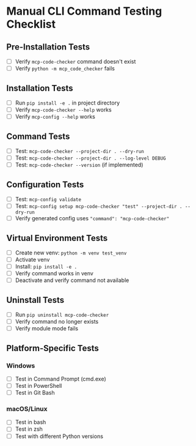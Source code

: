 # Manual CLI Command Testing Checklist

## Pre-Installation Tests
- [ ] Verify `mcp-code-checker` command doesn't exist
- [ ] Verify `python -m mcp_code_checker` fails

## Installation Tests
- [ ] Run `pip install -e .` in project directory
- [ ] Verify `mcp-code-checker --help` works
- [ ] Verify `mcp-config --help` works

## Command Tests
- [ ] Test: `mcp-code-checker --project-dir . --dry-run`
- [ ] Test: `mcp-code-checker --project-dir . --log-level DEBUG`
- [ ] Test: `mcp-code-checker --version` (if implemented)

## Configuration Tests
- [ ] Test: `mcp-config validate`
- [ ] Test: `mcp-config setup mcp-code-checker "test" --project-dir . --dry-run`
- [ ] Verify generated config uses `"command": "mcp-code-checker"`

## Virtual Environment Tests
- [ ] Create new venv: `python -m venv test_venv`
- [ ] Activate venv
- [ ] Install: `pip install -e .`
- [ ] Verify command works in venv
- [ ] Deactivate and verify command not available

## Uninstall Tests
- [ ] Run `pip uninstall mcp-code-checker`
- [ ] Verify command no longer exists
- [ ] Verify module mode fails

## Platform-Specific Tests

### Windows
- [ ] Test in Command Prompt (cmd.exe)
- [ ] Test in PowerShell
- [ ] Test in Git Bash

### macOS/Linux
- [ ] Test in bash
- [ ] Test in zsh
- [ ] Test with different Python versions
